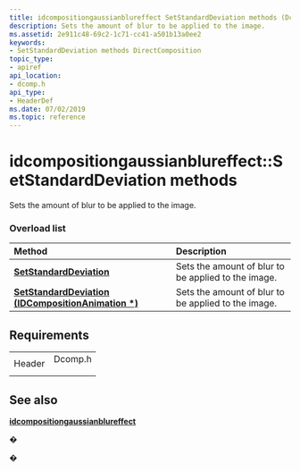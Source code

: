 ```yaml
---
title: idcompositiongaussianblureffect SetStandardDeviation methods (Dcomp.h)
description: Sets the amount of blur to be applied to the image.
ms.assetid: 2e911c48-69c2-1c71-cc41-a501b13a0ee2
keywords:
- SetStandardDeviation methods DirectComposition
topic_type:
- apiref
api_location:
- dcomp.h
api_type:
- HeaderDef
ms.date: 07/02/2019
ms.topic: reference
---
```


# idcompositiongaussianblureffect::SetStandardDeviation methods

Sets the amount of blur to be applied to the image.

### Overload list



| Method                                                                                                             | Description                                                    |
|:-------------------------------------------------------------------------------------------------------------------|:---------------------------------------------------------------|
| [**SetStandardDeviation**](https://msdn.microsoft.com/library/Dn919736(v=VS.85).aspx)                               | Sets the amount of blur to be applied to the image.<br/> |
| [**SetStandardDeviation (IDCompositionAnimation \*)**](https://msdn.microsoft.com/library/Dn919737(v=VS.85).aspx) | Sets the amount of blur to be applied to the image.<br/> |



## Requirements



|                   |                                                                                    |
|-------------------|------------------------------------------------------------------------------------|
| Header<br/> | <dl> <dt>Dcomp.h</dt> </dl> |



## See also

<dl> <dt>

[**idcompositiongaussianblureffect**](https://msdn.microsoft.com/library/Dn919734(v=VS.85).aspx)
</dt> </dl>

�

�





